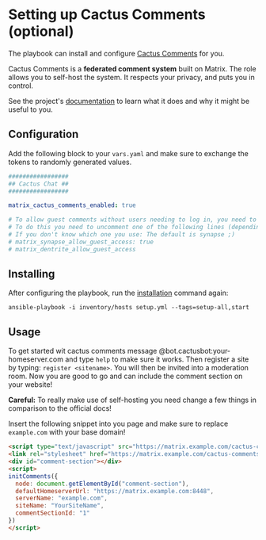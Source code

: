 # Setting up Cactus Comments (optional)

The playbook can install and configure [Cactus Comments](https://cactus.chat) for you.

Cactus Comments is a **federated comment system** built on Matrix. The role allows you to self-host the system.
It respects your privacy, and puts you in control.

See the project's [documentation](https://cactus.chat/docs/getting-started/introduction/) to learn what it
does and why it might be useful to you.


## Configuration

Add the following block to your `vars.yaml` and make sure to exchange the tokens to randomly generated values.

```yaml
#################
## Cactus Chat ##
#################

matrix_cactus_comments_enabled: true

# To allow guest comments without users needing to log in, you need to have guest registration enabled.
# To do this you need to uncomment one of the following lines (depending if you are using synapse or dentrite as a homeserver)
# If you don't know which one you use: The default is synapse ;)
# matrix_synapse_allow_guest_access: true
# matrix_dentrite_allow_guest_access
```

## Installing

After configuring the playbook, run the [installation](installing.md) command again:

```
ansible-playbook -i inventory/hosts setup.yml --tags=setup-all,start
```


## Usage

To get started wit cactus comments message @bot.cactusbot:your-homeserver.com and type `help` to make sure it works.
Then register a site by typing: `register <sitename>`. You will then be invited into a moderation room.
Now you are good to go and can include the comment section on your website!

**Careful:** To really make use of self-hosting you need change a few things in comparison to the official docs!

Insert the following snippet into you page and make sure to replace `example.com` with your base domain!


```html
<script type="text/javascript" src="https://matrix.example.com/cactus-comments/cactus.js"></script>
<link rel="stylesheet" href="https://matrix.example.com/cactus-comments/style.css" type="text/css">
<div id="comment-section"></div>
<script>
initComments({
  node: document.getElementById("comment-section"),
  defaultHomeserverUrl: "https://matrix.example.com:8448",
  serverName: "example.com",
  siteName: "YourSiteName",
  commentSectionId: "1"
})
</script>
```
